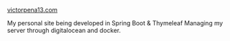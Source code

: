 

<a href="http://victorpena13.com/">victorpena13.com</a>

My personal site being developed in Spring Boot & Thymeleaf 
Managing my server through digitalocean and docker. 



